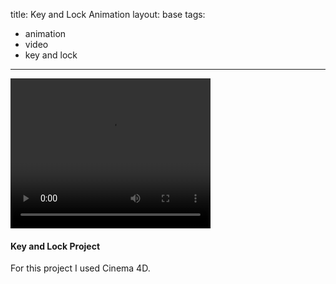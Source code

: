 title: Key and Lock Animation
layout: base
tags:
  - animation
  - video
  - key and lock
---
<article class="program-card">
  <video width="320" height="240" controls>
  <source src="/keyandlockfinalproject.mp4" type="video/mp4">
  <source src="/keyandlockfinalproject.ogg" type="video/ogg">
  Your browser does not support the video tag.
  </video>
  <div class="card-body">
   <h4>Key and Lock Project</h4>
  <p>For this project I used Cinema 4D.</p>
  </div>
  </article>